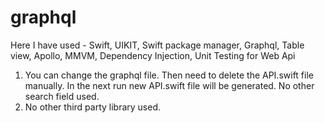 # graphql

Here I have used - Swift, UIKIT, Swift package manager, Graphql, Table view, Apollo, MMVM, Dependency Injection, Unit Testing for Web Api

1. You can change the graphql file. Then need to delete the API.swift file manually.  In the next run new API.swift file will be generated. No other search field used.
2. No other third party library used.

